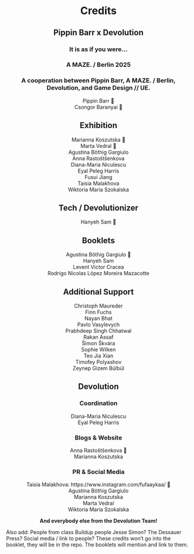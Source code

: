 <h1 align="center">Credits</h1>

<h2 align="center">Pippin Barr x Devolution</h2>

<h3 align="center">It is as if you were…<br>
<h3 align="center">A MAZE. / Berlin 2025<br>
<h3 align="center">A cooperation between Pippin Barr, A MAZE. / Berlin, Devolution, and Game Design // UE.</h3>

<p align="center">Pippin Barr 🤡<br>
Csongor Baranyai 🌱</p>

<h2 align="center">Exhibition</h2>

<p align="center">Marianna Koszutska 👑<br>
Marta Vedral 👑<br>
Agustina Böthig Gargiulo<br>
Anna Rastoštšenkova<br>
Diana-Maria Niculescu<br>
Eyal Peleg Harris<br>
Fusui Jiang<br>
Taisia Malakhova<br>
Wiktoria Maria Szokalska</p>

<h2 align="center">Tech / Devolutionizer</h2>

<p align="center">Hanyeh Sam 👑</p>

<h2 align="center">Booklets</h2>

<p align="center">Agustina Böthig Gargiulo 👑<br>
Hanyeh Sam<br>
Levent Victor Cracea<br>
Rodrigo Nicolas López Moreira Mazacotte</p>

<h2 align="center">Additional Support</h2>

<p align="center">Christoph Maureder<br>
Finn Fuchs<br>
Nayan Bhat<br>
Pavlo Vasylevych<br>
Prabhdeep Singh Chhatwal<br>
Rakan Assaf<br>
Šimon Škvára<br>
Sophie Wilken<br>
Teo Jia Xian<br>
Timofey Polyashov<br>
Zeynep Gizem Bülbül</p>

<h2 align="center">Devolution</h2>

<h3 align="center">Coordination</h3>

<p align="center">Diana-Maria Niculescu<br>
Eyal Peleg Harris</p>

<h3 align="center">Blogs & Website</h3>

<p align="center">Anna Rastoštšenkova 👑<br>
Marianna Koszutska</p>

<h3 align="center">PR & Social Media</h3>

<p align="center">Taisia Malakhova: https://www.instagram.com/fufaaykaa/ 👑<br>
Agustina Böthig Gargiulo<br>
Marianna Koszutska<br>
Marta Vedral<br>
Wiktoria Maria Szokalska</p>

<p align="center"><strong>And everybody else from the Devolution Team!</strong></p>

Also add:
People from class
Buildup people
Jesse Simon?
The Dessauer Press?
Social media / link to people?
These credits won’t go into the booklet, they will be in the repo. The booklets will mention and link to them.
